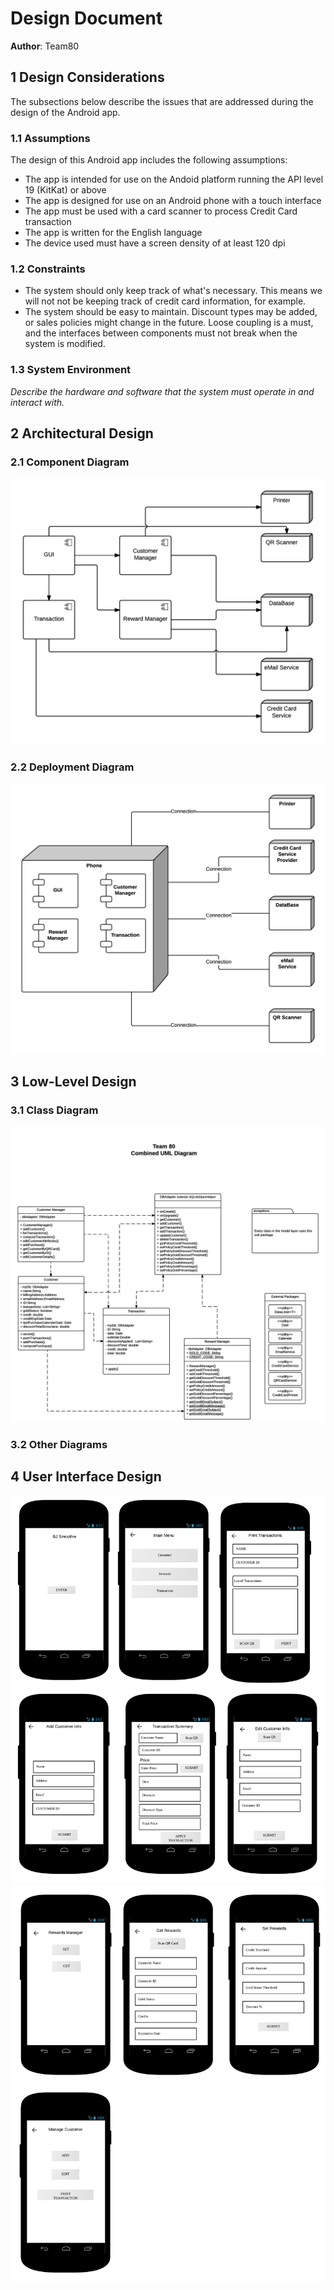 # Design Document

**Author**: Team80

## 1 Design Considerations

The subsections below describe the issues that are addressed during the design of the Android app.

### 1.1 Assumptions

The design of this Android app includes the following assumptions:

* The app is intended for use on the Andoid platform running the API level 19 (KitKat) or above
* The app is designed for use on an Android phone with a touch interface
* The app must be used with a card scanner to process Credit Card transaction
* The app is written for the English language
* The device used must have a screen density of at least 120 dpi 

### 1.2 Constraints

* The system should only keep track of what's necessary. This means we will not not be keeping track of credit card information, for example.
* The system should be easy to maintain. Discount types may be added, or sales policies might change in the future. Loose coupling is a must, and the interfaces between components must not break when the system is modified.

### 1.3 System Environment

*Describe the hardware and software that the system must operate in and interact with.*

## 2 Architectural Design

### 2.1 Component Diagram

![alt text][component-diagram]

### 2.2 Deployment Diagram

![alt text][deployment-diagram]

## 3 Low-Level Design

### 3.1 Class Diagram

![alt text][design-team]

### 3.2 Other Diagrams

## 4 User Interface Design

![alt text][GUI-diagram]
![alt text][GUI-diagram2]

[design-team]: ClassDiagram.png "Team-Design"
[deployment-diagram]: DeploymentDiagram.png "Deployment Diagram"
[component-diagram]: ComponentDiagram.png "Component Diagram"
[GUI-diagram]: GUIDesign.png "GUI Diagram"
[GUI-diagram2]: GUIDesign2.png "GUI Diagram2"
